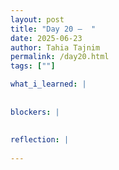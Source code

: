 ```yaml
---
layout: post
title: "Day 20 –  "
date: 2025-06-23
author: Tahia Tajnim
permalink: /day20.html
tags: [""]   

what_i_learned: |
  
  
blockers: |  
  
  
reflection: |
   
---
```


